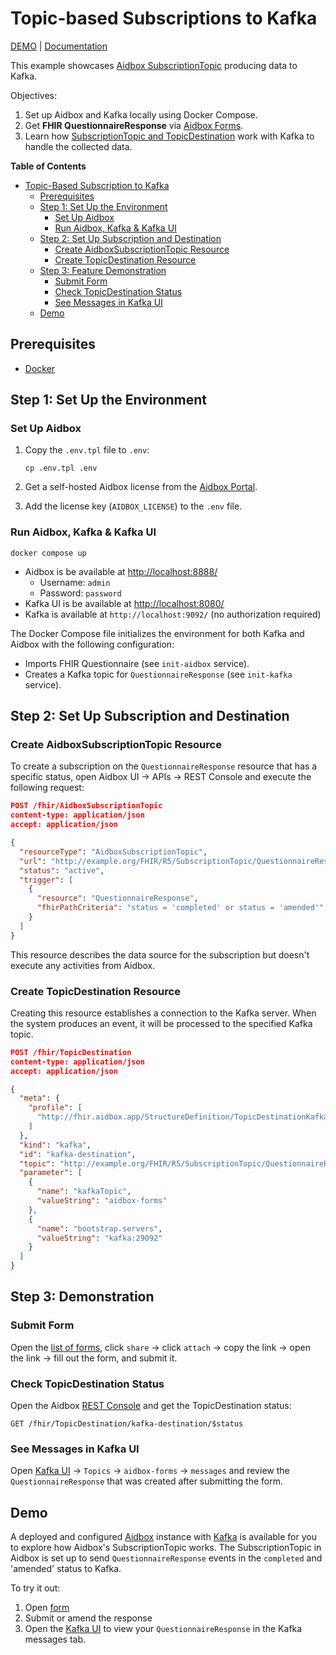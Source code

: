 # Topic-based Subscriptions to Kafka
[DEMO](https://github.com/Aidbox/app-examples/blob/main/aidbox-subscriptions-to-kafka/README.md#demo) | [Documentation](https://docs.aidbox.app/modules-1/topic-based-subscriptions/wip-dynamic-subscriptiontopic-with-destinations?utm_source=app-examples&utm_medium=readme)

This example showcases [Aidbox SubscriptionTopic](https://docs.aidbox.app/modules-1/topic-based-subscriptions/wip-dynamic-subscriptiontopic-with-destinations) producing data to  Kafka.

Objectives:

1. Set up Aidbox and Kafka locally using Docker Compose.
2. Get **FHIR QuestionnaireResponse** via [Aidbox Forms](https://docs.aidbox.app/modules-1/aidbox-forms).
3. Learn how [SubscriptionTopic and TopicDestination](https://docs.aidbox.app/modules-1/topic-based-subscriptions/wip-dynamic-subscriptiontopic-with-destinations) work with Kafka to handle the collected data.

<!-- markdown-toc start - Don't edit this section. Run M-x markdown-toc-refresh-toc -->
**Table of Contents**

- [Topic-Based Subscription to Kafka](#topic-based-subscription-to-kafka)
    - [Prerequisites](#prerequisites)
    - [Step 1: Set Up the Environment](#step-1-set-up-the-environment)
        - [Set Up Aidbox](#set-up-aidbox)
        - [Run Aidbox, Kafka & Kafka UI](#run-aidbox-kafka--kafka-ui)
    - [Step 2: Set Up Subscription and Destination](#step-2-set-up-subscription-and-destination)
        - [Create AidboxSubscriptionTopic Resource](#create-aidboxsubscriptiontopic-resource)
        - [Create TopicDestination Resource](#create-topicdestination-resource)
    - [Step 3: Feature Demonstration](#step-3-feature-demonstration)
        - [Submit Form](#submit-form)
        - [Check TopicDestination Status](#check-topicdestination-status)
        - [See Messages in Kafka UI](#see-messages-in-kafka-ui)
    - [Demo](#demo)

<!-- markdown-toc end -->

## Prerequisites

- [Docker](https://www.docker.com/)

## Step 1: Set Up the Environment

### Set Up Aidbox

1. Copy the `.env.tpl` file to `.env`:

    ```shell
    cp .env.tpl .env
    ```

2. Get a self-hosted Aidbox license from the [Aidbox Portal](https://aidbox.app/).

3. Add the license key (`AIDBOX_LICENSE`) to the `.env` file.

### Run Aidbox, Kafka & Kafka UI

```shell
docker compose up
```

- Aidbox is be available at <http://localhost:8888/>
  - Username: `admin`
  - Password: `password`
- Kafka UI is be available at <http://localhost:8080/>
- Kafka is available at `http://localhost:9092/` (no authorization required)

The Docker Compose file initializes the environment for both Kafka and Aidbox with the following configuration:

- Imports FHIR Questionnaire (see `init-aidbox` service).
- Creates a Kafka topic for `QuestionnaireResponse` (see `init-kafka` service).

## Step 2: Set Up Subscription and Destination

### Create AidboxSubscriptionTopic Resource

To create a subscription on the `QuestionnaireResponse` resource that has a specific status, open Aidbox UI -> APIs -> REST Console and execute the following request:

```json
POST /fhir/AidboxSubscriptionTopic
content-type: application/json
accept: application/json

{
  "resourceType": "AidboxSubscriptionTopic",
  "url": "http://example.org/FHIR/R5/SubscriptionTopic/QuestionnaireResponse-topic",
  "status": "active",
  "trigger": [
    {
      "resource": "QuestionnaireResponse",
      "fhirPathCriteria": "status = 'completed' or status = 'amended'"
    }
  ]
}
```
This resource describes the data source for the subscription but doesn't execute any activities from Aidbox.

### Create TopicDestination Resource

Creating this resource establishes a connection to the Kafka server. When the system produces an event, it will be processed to the specified Kafka topic.

```json
POST /fhir/TopicDestination
content-type: application/json
accept: application/json

{
  "meta": {
    "profile": [
      "http://fhir.aidbox.app/StructureDefinition/TopicDestinationKafka"
    ]
  },
  "kind": "kafka",
  "id": "kafka-destination",
  "topic": "http://example.org/FHIR/R5/SubscriptionTopic/QuestionnaireResponse-topic",
  "parameter": [
    {
      "name": "kafkaTopic",
      "valueString": "aidbox-forms"
    },
    {
      "name": "bootstrap.servers",
      "valueString": "kafka:29092"
    }
  ]
}
```

## Step 3: Demonstration

### Submit Form

Open the [list of forms](http://localhost:8888/ui/sdc#/), click `share` -> click `attach` -> copy the link -> open the link -> fill out the form, and submit it.

### Check TopicDestination Status

Open the Aidbox [REST Console](http://localhost:8888/ui/console#/rest) and get the TopicDestination status:

```
GET /fhir/TopicDestination/kafka-destination/$status
```

### See Messages in Kafka UI

Open [Kafka UI](http://localhost:8080/) -> `Topics` -> `aidbox-forms` -> `messages` and review the `QuestionnaireResponse` that was created after submitting the form.

## Demo

A deployed and configured [Aidbox](https://subscriptions.hz.aidbox.dev/) instance with [Kafka](https://kafka-ui-subscriptions.hz.aidbox.dev/) is available for you to explore how Aidbox's SubscriptionTopic works. The SubscriptionTopic in Aidbox is set up to send `QuestionnaireResponse` events in the `completed` and 'amended' status to Kafka.

To try it out:

1. Open [form](https://bit.ly/aidbox-subscriptions-form)
2. Submit or amend the response
7. Open the [Kafka UI](https://bit.ly/subscriptions-demo-kafka-ui) to view your `QuestionnaireResponse` in the Kafka messages tab.

